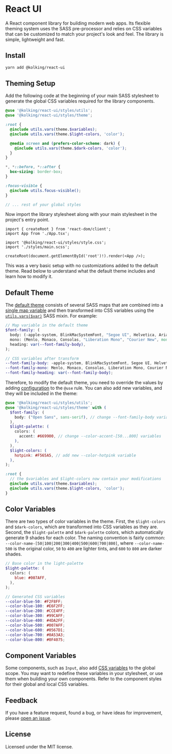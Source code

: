 # React UI

A React component library for building modern web apps. Its flexible theming system uses the SASS pre-processor and relies on CSS variables that can be customized to match your project's look and feel. The library is simple, lightweight and fast.

## Install

```sh
yarn add @kolking/react-ui
```

## Theming Setup

Add the following code at the beginning of your main SASS stylesheet to generate the global CSS variables required for the library components.

```scss
@use '@kolking/react-ui/styles/utils';
@use '@kolking/react-ui/styles/theme';

:root {
  @include utils.vars(theme.$variables);
  @include utils.vars(theme.$light-colors, 'color');

  @media screen and (prefers-color-scheme: dark) {
    @include utils.vars(theme.$dark-colors, 'color');
  }
}

*, *::before, *::after {
  box-sizing: border-box;
}

:focus-visible {
  @include utils.focus-visible();
}

// ... rest of your global styles
```

Now import the library stylesheet along with your main stylesheet in the project's entry point.

```tsx
import { createRoot } from 'react-dom/client';
import App from './App.tsx';

import '@kolking/react-ui/styles/style.css';
import './styles/main.scss';

createRoot(document.getElementById('root')!).render(<App />);
```

This was a very basic setup with no customizations added to the default theme. Read below to understand what the default theme includes and learn how to modify it.

## Default Theme

The [default theme](https://github.com/kolking/react-ui/blob/main/lib/styles/_theme-default.scss) consists of several SASS maps that are combined into a [single map variable](https://github.com/kolking/react-ui/blob/main/lib/styles/_theme.scss#L20-L30) and then transformed into CSS variables using the [`utils.vars($var)`](https://github.com/kolking/react-ui/blob/main/lib/styles/_utils.scss#L8-L21) SASS mixin. For example:

```scss
// Map variable in the default theme
$font-family: (
  body: (-apple-system, BlinkMacSystemFont, "Segoe UI", Helvetica, Arial, sans-serif),
  mono: (Menlo, Monaco, Consolas, "Liberation Mono", "Courier New", monospace),
  heading: var(--font-family-body),
);

// CSS variables after transform
--font-family-body: -apple-system, BlinkMacSystemFont, Segoe UI, Helvetica, Arial, sans-serif;
--font-family-mono: Menlo, Monaco, Consolas, Liberation Mono, Courier New, monospace;
--font-family-heading: var(--font-family-body);
```

Therefore, to modify the default theme, you need to override the values by adding [configuration](https://sass-lang.com/documentation/at-rules/use/#configuration) to the `@use` rule. You can also add new variables, and they will be included in the theme:

```scss
@use '@kolking/react-ui/styles/utils';
@use '@kolking/react-ui/styles/theme' with (
  $font-family: (
    body: ("Open Sans", sans-serif), // change --font-family-body variable
  ),
  $light-palette: (
    colors: (
      accent: #669900, // change --color-accent-[50...800] variables
    ),
  ),
  $light-colors: (
    hotpink: #F565A5, // add new --color-hotpink variable
  ),
);

:root {
  // the $variables and $light-colors now contain your modifications
  @include utils.vars(theme.$variables);
  @include utils.vars(theme.$light-colors, 'color');
}
```

## Color Variables

There are two types of color variables in the theme. First, the `$light-colors` and `$dark-colors`, which are transformed into CSS variables as they are. Second, the `$light-palette` and `$dark-palette` colors, which automatically generate 9 shades for each color. The naming convention is fairly common: `--color-name-[50|100|200|300|400|500|600|700|800]`, where `--color-name-500` is the original color, `50` to `400` are lighter tints, and `600` to `800` are darker shades.

```scss
// Base color in the light-palette
$light-palette: (
  colors: (
    blue: #007AFF,
  ),
);

// Generated CSS variables
--color-blue-50: #F2F8FF;
--color-blue-100: #E6F2FF;
--color-blue-200: #CCE4FF;
--color-blue-300: #99CAFF;
--color-blue-400: #4DA2FF;
--color-blue-500: #007AFF;
--color-blue-600: #0567D1;
--color-blue-700: #0A53A3;
--color-blue-800: #0F4075;
```
## Component Variables

Some components, such as `Input`, also add [CSS variables](https://github.com/kolking/react-ui/blob/main/lib/components/Fields/styles/input.module.scss) to the global scope. You may want to redefine these variables in your stylesheet, or use them when building your own components. Refer to the component styles for their global and local CSS variables.


## Feedback

If you have a feature request, found a bug, or have ideas for improvement, please [open an issue](https://github.com/kolking/react-ui/issues).


## License

Licensed under the MIT license.
